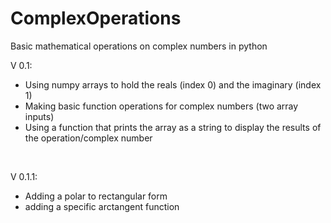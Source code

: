 # ComplexOperations
Basic mathematical operations on complex numbers in python <br>

V 0.1: <br>
- Using numpy arrays to hold the reals (index 0) and the imaginary (index 1)
- Making basic function operations for complex numbers (two array inputs)
- Using a function that prints the array as a string to display the results of the operation/complex number
<br>

V 0.1.1: <br>
- Adding a polar to rectangular form
- adding a specific arctangent function
